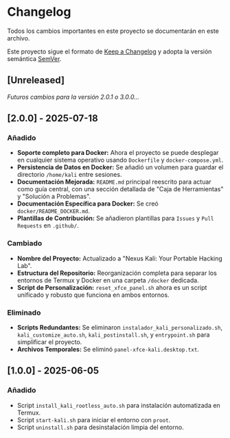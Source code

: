 # Changelog

Todos los cambios importantes en este proyecto se documentarán en este archivo.

Este proyecto sigue el formato de [Keep a Changelog](https://keepachangelog.com/es-ES/1.0.0/) y adopta la versión semántica [SemVer](https://semver.org/lang/es/).

## [Unreleased]
_Futuros cambios para la versión 2.0.1 o 3.0.0..._

## [2.0.0] - 2025-07-18

### Añadido
- **Soporte completo para Docker:** Ahora el proyecto se puede desplegar en cualquier sistema operativo usando `Dockerfile` y `docker-compose.yml`.
- **Persistencia de Datos en Docker:** Se añadió un volumen para guardar el directorio `/home/kali` entre sesiones.
- **Documentación Mejorada:** `README.md` principal reescrito para actuar como guía central, con una sección detallada de "Caja de Herramientas" y "Solución a Problemas".
- **Documentación Específica para Docker:** Se creó `docker/README_DOCKER.md`.
- **Plantillas de Contribución:** Se añadieron plantillas para `Issues` y `Pull Requests` en `.github/`.

### Cambiado
- **Nombre del Proyecto:** Actualizado a "Nexus Kali: Your Portable Hacking Lab".
- **Estructura del Repositorio:** Reorganización completa para separar los entornos de Termux y Docker en una carpeta `/docker` dedicada.
- **Script de Personalización:** `reset_xfce_panel.sh` ahora es un script unificado y robusto que funciona en ambos entornos.

### Eliminado
- **Scripts Redundantes:** Se eliminaron `instalador_kali_personalizado.sh`, `kali_customize_auto.sh`, `kali_postinstall.sh`, y `entrypoint.sh` para simplificar el proyecto.
- **Archivos Temporales:** Se eliminó `panel-xfce-kali.desktop.txt`.

## [1.0.0] - 2025-06-05

### Añadido
- Script `install_kali_rootless_auto.sh` para instalación automatizada en Termux.
- Script `start-kali.sh` para iniciar el entorno con `proot`.
- Script `uninstall.sh` para desinstalación limpia del entorno.
  

